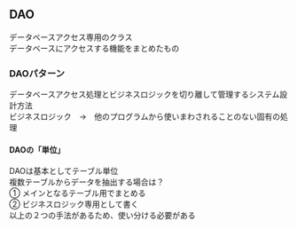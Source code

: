 ## DAO  
データベースアクセス専用のクラス  
データベースにアクセスする機能をまとめたもの  
### DAOパターン  
データベースアクセス処理とビジネスロジックを切り離して管理するシステム設計方法  
ビジネスロジック&emsp;→&emsp;他のプログラムから使いまわされることのない固有の処理  
#### DAOの「単位」  
DAOは基本としてテーブル単位  
複数テーブルからデータを抽出する場合は？  
① メインとなるテーブル用でまとめる  
② ビジネスロジック専用として書く  
以上の２つの手法があるため、使い分ける必要がある  
